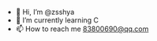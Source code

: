 - 👋 Hi, I’m @zsshya
- 🌱 I’m currently learning C
- 📫 How to reach me 83800690@qq.com

<!---
zsShya/zsShya is a ✨ special ✨ repository because its `README.md` (this file) appears on your GitHub profile.
You can click the Preview link to take a look at your changes.
--->
